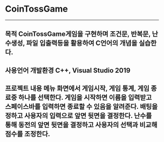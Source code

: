 # CoinTossGame
-------------------------------------------------------------------------------------------
목적
CoinTossGame게임을 구현하며 조건문, 반복문, 난수생성, 파일 입출력등을 활용하여 C언어의 개념을 실습한다.
-------------------------------------------------------------------------------------------
사용언어 개발환경
C++, Visual Studio 2019
-------------------------------------------------------------------------------------------
프로젝트 내용
메뉴 화면에서 게임시작, 게임 통계, 게임 종료중 하나를 선택한다.
게임을 시작하면 이름을 입력받고 스페이스바를 입력하면 종료할 수 있음을 알려준다.
배팅을 정하고 사용자의 입력으로 앞면 뒷면을 결정한다.
난수를 통해 동전의 앞면 뒷면을 결정하고 사용자의 선택과 비교해 점수를 조정한다.
-------------------------------------------------------------------------------------------
